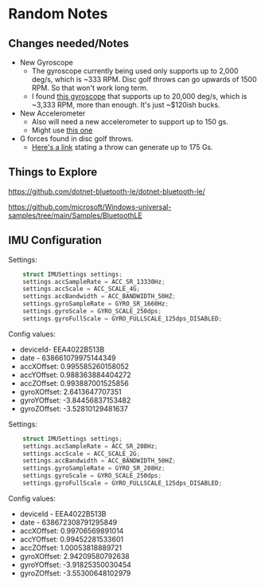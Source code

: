 # Random Notes

## Changes needed/Notes

* New Gyroscope
  * The gyroscope currently being used only supports up to 2,000 deg/s, which is ~333 RPM. Disc golf throws can go upwards of 1500 RPM. So that won't work long term.
  * I found [this gyroscope](https://www.mouser.com/ProductDetail/Analog-Devices/ADXRS649BBGZ?qs=WIvQP4zGanhEKWMUW9AK8A%3D%3D) that supports up to 20,000 deg/s, which is ~3,333 RPM, more than enough. It's just ~$120ish bucks.
* New Accelerometer
  * Also will need a new accelerometer to support up to 150 gs.
  * Might use [this one](https://www.mouser.com/ProductDetail/Analog-Devices/ADXL314WBCPZ-RL?qs=4ASt3YYao0VqiVnUWLAbOQ%3D%3D)
* G forces found in disc golf throws.
  * [Here's a link](https://www.reddit.com/r/discgolf/comments/13fbddc/comment/jjxg0cy/?utm_source=share&utm_medium=web3x&utm_name=web3xcss&utm_term=1&utm_content=share_button) stating a throw can generate up to 175 Gs.

## Things to Explore

https://github.com/dotnet-bluetooth-le/dotnet-bluetooth-le/

https://github.com/microsoft/Windows-universal-samples/tree/main/Samples/BluetoothLE

## IMU Configuration

Settings:
```c
    struct IMUSettings settings;
    settings.accSampleRate = ACC_SR_13330Hz;
    settings.accScale = ACC_SCALE_4G;
    settings.accBandwidth = ACC_BANDWIDTH_50HZ;
    settings.gyroSampleRate = GYRO_SR_1660Hz;
    settings.gyroScale = GYRO_SCALE_250dps;
    settings.gyroFullScale = GYRO_FULLSCALE_125dps_DISABLED;
```

Config values:
* deviceId- EEA4022B513B
* date - 638661079975144349
* accXOffset: 0.995585260158052
* accYOffset:  0.988363884404272
* accZOffset:  0.993887001525856
* gyroXOffset:  2.6413647707351
* gyroYOffset: -3.84456837153482
* gyroZOffset: -3.52810129481637


Settings:
```c
    struct IMUSettings settings;
    settings.accSampleRate = ACC_SR_208Hz;
    settings.accScale = ACC_SCALE_2G;
    settings.accBandwidth = ACC_BANDWIDTH_50HZ;
    settings.gyroSampleRate = GYRO_SR_208Hz;
    settings.gyroScale = GYRO_SCALE_250dps;
    settings.gyroFullScale = GYRO_FULLSCALE_125dps_DISABLED;
```

Config values:
* deviceId - EEA4022B513B
* date - 638672308791295849
* accXOffset: 0.99706569891014
* accYOffset: 0.99452281533601
* accZOffset: 1.00053818889721
* gyroXOffset: 2.94209580792638
* gyroYOffset: -3.91825350030454
* gyroZOffset: -3.55300648102979